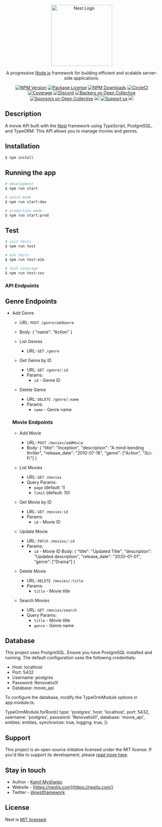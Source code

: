 <p align="center">
  <a href="http://nestjs.com/" target="blank"><img src="https://nestjs.com/img/logo-small.svg" width="200" alt="Nest Logo" /></a>
</p>

[circleci-image]: https://img.shields.io/circleci/build/github/nestjs/nest/master?token=abc123def456
[circleci-url]: https://circleci.com/gh/nestjs/nest

  <p align="center">A progressive <a href="http://nodejs.org" target="_blank">Node.js</a> framework for building efficient and scalable server-side applications.</p>
    <p align="center">
<a href="https://www.npmjs.com/~nestjscore" target="_blank"><img src="https://img.shields.io/npm/v/@nestjs/core.svg" alt="NPM Version" /></a>
<a href="https://www.npmjs.com/~nestjscore" target="_blank"><img src="https://img.shields.io/npm/l/@nestjs/core.svg" alt="Package License" /></a>
<a href="https://www.npmjs.com/~nestjscore" target="_blank"><img src="https://img.shields.io/npm/dm/@nestjs/common.svg" alt="NPM Downloads" /></a>
<a href="https://circleci.com/gh/nestjs/nest" target="_blank"><img src="https://img.shields.io/circleci/build/github/nestjs/nest/master" alt="CircleCI" /></a>
<a href="https://coveralls.io/github/nestjs/nest?branch=master" target="_blank"><img src="https://coveralls.io/repos/github/nestjs/nest/badge.svg?branch=master#9" alt="Coverage" /></a>
<a href="https://discord.gg/G7Qnnhy" target="_blank"><img src="https://img.shields.io/badge/discord-online-brightgreen.svg" alt="Discord"/></a>
<a href="https://opencollective.com/nest#backer" target="_blank"><img src="https://opencollective.com/nest/backers/badge.svg" alt="Backers on Open Collective" /></a>
<a href="https://opencollective.com/nest#sponsor" target="_blank"><img src="https://opencollective.com/nest/sponsors/badge.svg" alt="Sponsors on Open Collective" /></a>
  <a href="https://paypal.me/kamilmysliwiec" target="_blank"><img src="https://img.shields.io/badge/Donate-PayPal-ff3f59.svg"/></a>
    <a href="https://opencollective.com/nest#sponsor"  target="_blank"><img src="https://img.shields.io/badge/Support%20us-Open%20Collective-41B883.svg" alt="Support us"></a>
  <a href="https://twitter.com/nestframework" target="_blank"><img src="https://img.shields.io/twitter/follow/nestframework.svg?style=social&label=Follow"></a>
</p>
  <!--[![Backers on Open Collective](https://opencollective.com/nest/backers/badge.svg)](https://opencollective.com/nest#backer)
  [![Sponsors on Open Collective](https://opencollective.com/nest/sponsors/badge.svg)](https://opencollective.com/nest#sponsor)-->

## Description

A movie API built with the [Nest](https://github.com/nestjs/nest) framework using TypeScript, PostgreSQL, and TypeORM. This API allows you to manage movies and genres.

## Installation

```bash
$ npm install
```

## Running the app

```bash
# development
$ npm run start

# watch mode
$ npm run start:dev

# production mode
$ npm run start:prod
```

## Test

```bash
# unit tests
$ npm run test

# e2e tests
$ npm run test:e2e

# test coverage
$ npm run test:cov
```
### API Endpoints

## Genre Endpoints

- Add Genre
  - URL: `POST /genre/addGenre`
  - Body:
  {
  "name": "Action"
  }

  - List Genres
    - URL: `GET /genre`

  - Get Genre by ID
    - URL: `GET /genre/:id`
    - Params:
      - `id` - Genre ID
  
  - Delete Genre
    - URL: `DELETE /genre/:name`
    - Params:
      - `name` - Genre name
  
  ### Movie Endpoints

  - Add Movie
    - URL: `POST /movies/addMovie`
    - Body:
          {
            "title": "Inception",
            "description": "A mind-bending thriller",
            "release_date": "2010-07-16",
            "genre": ["Action", "Sci-Fi"]
          }

  - List Movies
    - URL: `GET /movies`
    - Query Params:
      - `page` (default: 1)
      - `limit` (default: 10)

  - Get Movie by ID
    - URL: `GET /movies:id`
    - Params:
      - `id` - Movie ID

  - Update Movie 
    - URL: `PATch /movies/:id`
    - Params:
      - `id` - Movie ID
    Body:
      {
        "title": "Updated Title",
        "description": "Updated description",
        "release_date": "2020-01-01",
        "genre": ["Drama"]
      }

  - Delete Movie
    - URL: `DELETE /movies/:title`
    - Params:
      - `title` - Movie title

  - Search Movies
    - URL: `GET /movies/search`
    - Query Params:
      - `title` - Movie title
      - `genre` - Genre name

## Database 

This project uses PostgreSQL. Ensure you have PostgreSQL installed and running. The default configuration uses the following credentials:

- Host: localhost
- Port: 5432
- Username: postgres
- Password: Renovatio0!
- Database: movie_api

To configure the database, modify the TypeOrmModule options in app.module.ts:

TypeOrmModule.forRoot({
  type: 'postgres',
  host: 'localhost',
  port: 5432,
  username: 'postgres',
  password: 'Renovatio0!',
  database: 'movie_api',
  entities: entities,
  synchronize: true,
  logging: true,
})

## Support
This project is an open source initiative licensed under the MIT license. If you'd like to support its development, please [read more here](https://docs.nestjs.com/support).

## Stay in touch

- Author - [Kamil Myśliwiec](https://kamilmysliwiec.com)
- Website - [https://nestjs.com](https://nestjs.com/)
- Twitter - [@nestframework](https://twitter.com/nestframework)

## License

Nest is [MIT licensed](LICENSE).
